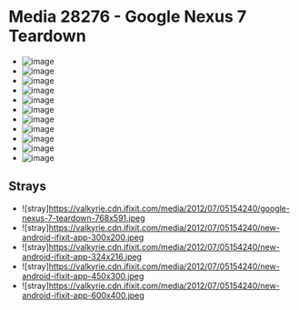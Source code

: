 # Media 28276 - Google Nexus 7 Teardown

- ![image](https://valkyrie.cdn.ifixit.com/media/2012/07/05154240/google-nexus-7-teardown-scaled.jpeg)
- ![image](https://valkyrie.cdn.ifixit.com/media/2012/07/05154240/google-nexus-7-teardown-150x150.jpeg)
- ![image](https://valkyrie.cdn.ifixit.com/media/2012/07/05154240/google-nexus-7-teardown-1536x1152.jpeg)
- ![image](https://valkyrie.cdn.ifixit.com/media/2012/07/05154240/google-nexus-7-teardown-2048x1536.jpeg)
- ![image](https://valkyrie.cdn.ifixit.com/media/2012/07/05154240/google-nexus-7-teardown-1200x900.jpeg)
- ![image](https://valkyrie.cdn.ifixit.com/media/2012/07/05154240/google-nexus-7-teardown-300x200.jpeg)
- ![image](https://valkyrie.cdn.ifixit.com/media/2012/07/05154240/google-nexus-7-teardown-600x400.jpeg)
- ![image](https://valkyrie.cdn.ifixit.com/media/2012/07/05154240/google-nexus-7-teardown-1200x800.jpeg)
- ![image](https://valkyrie.cdn.ifixit.com/media/2012/07/05154240/google-nexus-7-teardown-768x512.jpeg)
- ![image](https://valkyrie.cdn.ifixit.com/media/2012/07/05154240/google-nexus-7-teardown-324x216.jpeg)
- ![image](https://valkyrie.cdn.ifixit.com/media/2012/07/05154240/google-nexus-7-teardown-450x300.jpeg)

## Strays
- ![stray]https://valkyrie.cdn.ifixit.com/media/2012/07/05154240/google-nexus-7-teardown-768x591.jpeg
- ![stray]https://valkyrie.cdn.ifixit.com/media/2012/07/05154240/new-android-ifixit-app-300x200.jpeg
- ![stray]https://valkyrie.cdn.ifixit.com/media/2012/07/05154240/new-android-ifixit-app-324x216.jpeg
- ![stray]https://valkyrie.cdn.ifixit.com/media/2012/07/05154240/new-android-ifixit-app-450x300.jpeg
- ![stray]https://valkyrie.cdn.ifixit.com/media/2012/07/05154240/new-android-ifixit-app-600x400.jpeg